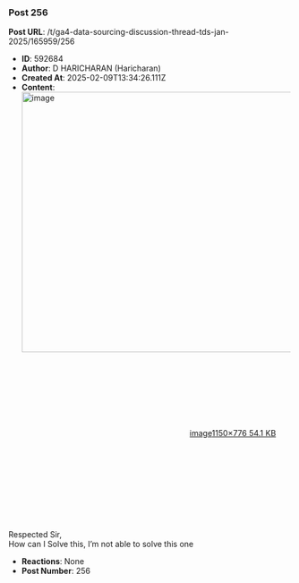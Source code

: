 ### Post 256
**Post URL**: /t/ga4-data-sourcing-discussion-thread-tds-jan-2025/165959/256
- **ID**: 592684
- **Author**: D HARICHARAN  (Haricharan)
- **Created At**: 2025-02-09T13:34:26.111Z
- **Content**:  
  <div class="lightbox-wrapper"><a class="lightbox" href="https://europe1.discourse-cdn.com/flex013/uploads/iitm/original/3X/7/1/71457b8edf035cb36daa79ab63829130b5308c5e.png" data-download-href="/uploads/short-url/ga2OQgGJALEZJQ1bZIT7X0sYnAG.png?dl=1" title="image" rel="noopener nofollow ugc"><img src="https://europe1.discourse-cdn.com/flex013/uploads/iitm/original/3X/7/1/71457b8edf035cb36daa79ab63829130b5308c5e.png" alt="image" data-base62-sha1="ga2OQgGJALEZJQ1bZIT7X0sYnAG" width="690" height="465" data-dominant-color="252728"><div class="meta"><svg class="fa d-icon d-icon-far-image svg-icon" aria-hidden="true"><use href="#far-image"></use></svg><span class="filename">image</span><span class="informations">1150×776 54.1 KB</span><svg class="fa d-icon d-icon-discourse-expand svg-icon" aria-hidden="true"><use href="#discourse-expand"></use></svg></div></a></div>
Respected Sir,<br>
How can I Solve this, I’m not able to solve this one
- **Reactions**: None
- **Post Number**: 256

